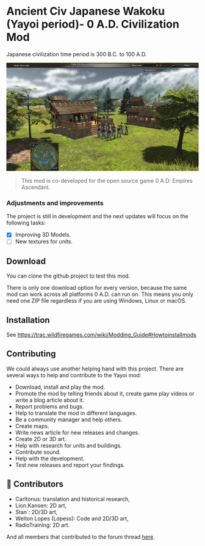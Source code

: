 # Ancient Civ Japanese Wakoku (Yayoi period)- 0 A.D. Civilization Mod

Japanese civilization time period is  300 B.C. to 100 A.D.

<img src="./screenshot0008.png.b8f1f29a5077457c52ad1b9ea57e9d86.png" alt="Image depicting some Yayoi period soldiers in front of a barracks building.">

> This mod is co-developed for the open source game 0 A.D: Empires Ascendant.

### Adjustments and improvements

The project is still in development and the next updates will focus on the following tasks:

- [x] Improving 3D Models.
- [ ] New textures for units.

## Download

You can clone the github project to test this mod.

There is only one download option for every version, because the same mod can work across all platforms 0 A.D. can run on. This means you only need one ZIP file regardless if you are using Windows, Linux or macOS.

## Installation

See https://trac.wildfiregames.com/wiki/Modding_Guide#Howtoinstallmods

## Contributing

We could always use another helping hand with this project. There are several ways to help and contribute to the Yayoi mod:

- Download, install and play the mod.
- Promote the mod by telling friends about it, create game play videos or write a blog article about it.
- Report problems and bugs.
- Help to translate the mod in different languages.
- Be a community manager and help others.
- Create maps.
- Write news article for new releases and changes.
- Create 2D or 3D art.
- Help with research for units and buildings.
- Contribute sound.
- Help with the development.
- Test new releases and report your findings.


## 🤝 Contributors

* Carltonus: translation and historical research,
* Lion.Kansen: 2D art,
* Stan`: 2D/3D art,
* Welton Lopes (Lopess): Code and 2D/3D art,
* RadioTraining: 2D art.

 And all members that contributed to the forum thread [here](https://wildfiregames.com/forum/topic/20122-japan-in-the-period-of-0-ad/).
